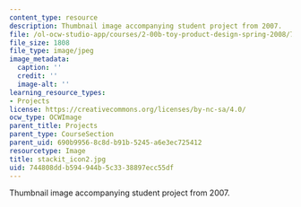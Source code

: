 ```yaml
---
content_type: resource
description: Thumbnail image accompanying student project from 2007.
file: /ol-ocw-studio-app/courses/2-00b-toy-product-design-spring-2008/744808ddb594944b5c3338897ecc55df_stackit_icon2.jpg
file_size: 1808
file_type: image/jpeg
image_metadata:
  caption: ''
  credit: ''
  image-alt: ''
learning_resource_types:
- Projects
license: https://creativecommons.org/licenses/by-nc-sa/4.0/
ocw_type: OCWImage
parent_title: Projects
parent_type: CourseSection
parent_uid: 690b9956-8c8d-b91b-5245-a6e3ec725412
resourcetype: Image
title: stackit_icon2.jpg
uid: 744808dd-b594-944b-5c33-38897ecc55df
---
```

Thumbnail image accompanying student project from 2007.